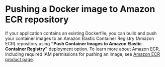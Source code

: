 # Pushing a Docker image to Amazon ECR repository

If your application contains an existing Dockerfile, you can build and push your container images to an Amazon Elastic Container Registry (Amazon ECR) repository using **"Push Container Images to Amazon Elastic Container Registry"** deployment option. To learn more about Amazon ECR, including required IAM permissions for pushing an image, see [Amazon ECR product page](https://docs.aws.amazon.com/AmazonECR/latest/userguide/image-push.html).
